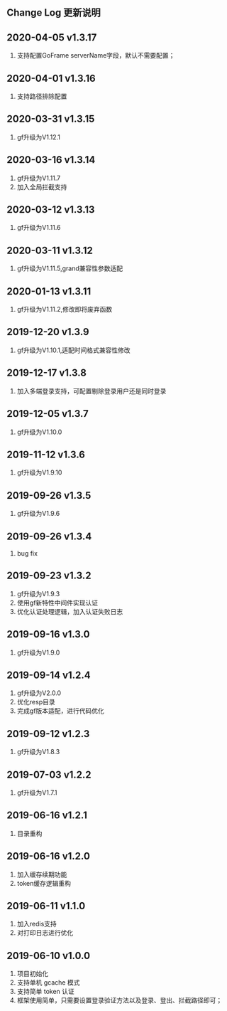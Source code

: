 Change Log 更新说明
------------------------------
## 2020-04-05 v1.3.17
1. 支持配置GoFrame serverName字段，默认不需要配置；

## 2020-04-01 v1.3.16
1. 支持路径排除配置

## 2020-03-31 v1.3.15
1. gf升级为V1.12.1

## 2020-03-16 v1.3.14
1. gf升级为V1.11.7
2. 加入全局拦截支持

## 2020-03-12 v1.3.13
1. gf升级为V1.11.6

## 2020-03-11 v1.3.12
1. gf升级为V1.11.5,grand兼容性参数适配

## 2020-01-13 v1.3.11
1. gf升级为V1.11.2,修改即将废弃函数

## 2019-12-20 v1.3.9
1. gf升级为V1.10.1,适配时间格式兼容性修改

## 2019-12-17 v1.3.8
1. 加入多端登录支持，可配置剔除登录用户还是同时登录

## 2019-12-05 v1.3.7
1. gf升级为V1.10.0

## 2019-11-12 v1.3.6
1. gf升级为V1.9.10

## 2019-09-26 v1.3.5
1. gf升级为V1.9.6

## 2019-09-26 v1.3.4
1. bug fix

## 2019-09-23 v1.3.2
1. gf升级为V1.9.3
2. 使用gf新特性中间件实现认证
3. 优化认证处理逻辑，加入认证失败日志

## 2019-09-16 v1.3.0
1. gf升级为V1.9.0

## 2019-09-14 v1.2.4
1. gf升级为V2.0.0
2. 优化resp目录
3. 完成gf版本适配，进行代码优化

## 2019-09-12 v1.2.3
1. gf升级为V1.8.3

## 2019-07-03 v1.2.2
1. gf升级为V1.7.1

## 2019-06-16 v1.2.1
1. 目录重构

## 2019-06-16 v1.2.0
1. 加入缓存续期功能
2. token缓存逻辑重构

## 2019-06-11 v1.1.0
1. 加入redis支持
2. 对打印日志进行优化

## 2019-06-10 v1.0.0
1. 项目初始化
2. 支持单机 gcache 模式
3. 支持简单 token 认证
4. 框架使用简单，只需要设置登录验证方法以及登录、登出、拦截路径即可；

